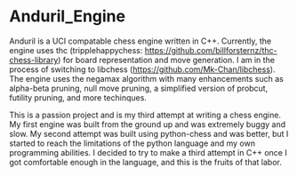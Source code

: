 # Anduril_Engine

Anduril is a UCI compatable chess engine written in C++.
Currently, the engine uses thc (tripplehappychess: https://github.com/billforsternz/thc-chess-library) for board representation and move generation.  I am in the process of switching to libchess (https://github.com/Mk-Chan/libchess).
The engine uses the negamax algorithm with many enhancements such as alpha-beta pruning, null move pruning, a simplified version of probcut, futility pruning, and more techinques.

This is a passion project and is my third attempt at writing a chess engine.  My first engine was built from the ground up and was extremely buggy and slow.
My second attempt was built using python-chess and was better, but I started to reach the limitations of the python language and my own programming abilities.
I decided to try to make a third attempt in C++ once I got comfortable enough in the language, and this is the fruits of that labor.

